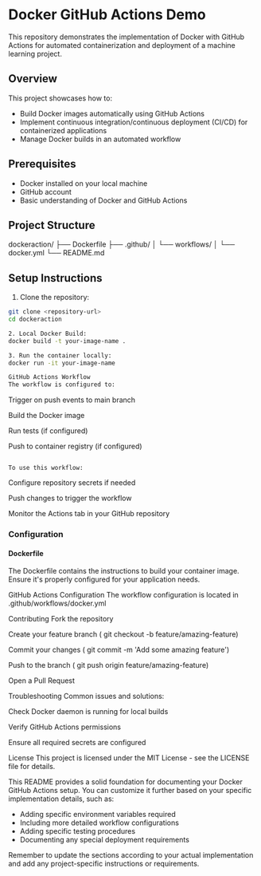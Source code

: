 # Docker GitHub Actions Demo

This repository demonstrates the implementation of Docker with GitHub Actions for automated containerization and deployment of a machine learning project.

## Overview

This project showcases how to:
- Build Docker images automatically using GitHub Actions
- Implement continuous integration/continuous deployment (CI/CD) for containerized applications
- Manage Docker builds in an automated workflow

## Prerequisites

- Docker installed on your local machine
- GitHub account
- Basic understanding of Docker and GitHub Actions

## Project Structure

dockeraction/
├── Dockerfile
├── .github/
│ └── workflows/
│ └── docker.yml
└── README.md

## Setup Instructions

1. Clone the repository:
```bash
git clone <repository-url>
cd dockeraction

2. Local Docker Build:
docker build -t your-image-name .

3. Run the container locally:
docker run -it your-image-name

GitHub Actions Workflow
The workflow is configured to:

```
Trigger on push events to main branch

Build the Docker image

Run tests (if configured)

Push to container registry (if configured)
```

To use this workflow:

```
Configure repository secrets if needed

Push changes to trigger the workflow

Monitor the Actions tab in your GitHub repository


### Configuration
#### Dockerfile
The Dockerfile contains the instructions to build your container image. Ensure it's properly configured for your application needs.

GitHub Actions Configuration
The workflow configuration is located in .github/workflows/docker.yml

Contributing
Fork the repository

Create your feature branch ( git checkout -b feature/amazing-feature)

Commit your changes ( git commit -m 'Add some amazing feature')

Push to the branch ( git push origin feature/amazing-feature)

Open a Pull Request

Troubleshooting
Common issues and solutions:

Check Docker daemon is running for local builds

Verify GitHub Actions permissions

Ensure all required secrets are configured

License
This project is licensed under the MIT License - see the LICENSE file for details.

This README provides a solid foundation for documenting your Docker GitHub Actions setup. You can customize it further based on your specific implementation details, such as:
- Adding specific environment variables required
- Including more detailed workflow configurations
- Adding specific testing procedures
- Documenting any special deployment requirements

Remember to update the sections according to your actual implementation and add any project-specific instructions or requirements.
